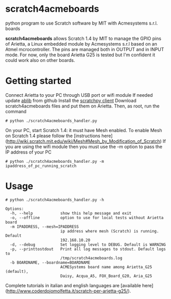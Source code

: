 # scratch4acmeboards
python program to use Scratch software by MIT with Acmesystems s.r.l. boards


**scratch4acmeboards** allows Scratch 1.4 by MIT to manage the GPIO pins of Arietta, a Linux embedded module by Acmesystems s.r.l based on an Atmel mcrocontroller.
The pins are managed both in OUTPUT and in INPUT mode. For now, only the board Arietta G25 is tested but I'm confident it could work also on other boards.

# Getting started

Connect Arietta to your PC through USB port or wifi module
If needed update [ablib](https://github.com/tanzilli/ablib) from github
Install the [scratchpy client](https://github.com/pilliq/scratchpy)
Download scratch4acmeboards files and put them on Arietta. Then, as root, run the command

```
# python ./scratch4acmeboards_handler.py
```
On your PC, start Scratch 1.4: it must have Mesh enabled. To enable Mesh on Scratch 1.4 please follow the [instructions here] (http://wiki.scratch.mit.edu/wiki/Mesh#Mesh_by_Modification_of_Scratch)
If you are using the wifi module then you must use the -m option to pass the IP address of your PC
```
# python ./scratch4acmeboards_handler.py -m ipaddress_of_pc_running_scratch
```

# Usage
```
# python ./scratch4acmeboards_handler.py -h

Options:
  -h, --help            show this help message and exit
  -o, --offline         option to use for local tests without Arietta board
  -m IPADDRESS, --mesh=IPADDRESS
                        ip address where mesh (Scratch) is running. Default
                        192.168.10.20
  -d, --debug           Set logging level to DEBUG. Default is WARNING
  -p, --printtostdout   Print all log messages to stdout. Default logs to
                        /tmp/scratch4acmeboards.log
  -b BOARDNAME, --boardname=BOARDNAME
                        ACMESystems board name among Arietta_G25 (default),
                        Daisy, Acqua_A5, FOX_Board_G20, Aria_G25
```
Complete tutorials in italian and english languages are [available here] (http://www.coderdojomolfetta.it/scratch-per-arietta-g25/).
